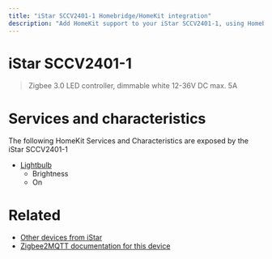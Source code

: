 ```yaml
---
title: "iStar SCCV2401-1 Homebridge/HomeKit integration"
description: "Add HomeKit support to your iStar SCCV2401-1, using Homebridge, Zigbee2MQTT and homebridge-z2m."
---
```

<!---
This file has been GENERATED using src/docgen/docgen.ts
DO NOT EDIT THIS FILE MANUALLY!
-->
# iStar SCCV2401-1
> Zigbee 3.0 LED controller, dimmable white 12-36V DC max. 5A


# Services and characteristics
The following HomeKit Services and Characteristics are exposed by
the iStar SCCV2401-1

* [Lightbulb](../../light.md)
  * Brightness
  * On


# Related
* [Other devices from iStar](../index.md#istar)
* [Zigbee2MQTT documentation for this device](https://www.zigbee2mqtt.io/devices/SCCV2401-1.html)